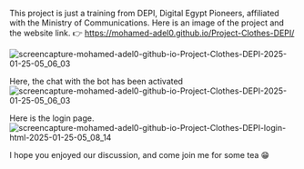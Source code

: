 This project is just a training from DEPI, Digital Egypt Pioneers, affiliated with the Ministry of Communications.
Here is an image of the project and the website link. 👉 https://mohamed-adel0.github.io/Project-Clothes-DEPI/

![screencapture-mohamed-adel0-github-io-Project-Clothes-DEPI-2025-01-25-05_06_03](https://github.com/user-attachments/assets/b059c0eb-d049-43fc-b452-1a1fe7a37c1c)


Here, the chat with the bot has been activated
![screencapture-mohamed-adel0-github-io-Project-Clothes-DEPI-2025-01-25-05_06_03](https://github.com/user-attachments/assets/1dff0ccf-433f-4feb-9c3f-21935c9a35c5)

Here is the login page.
![screencapture-mohamed-adel0-github-io-Project-Clothes-DEPI-login-html-2025-01-25-05_08_14](https://github.com/user-attachments/assets/babd10f3-8fea-4261-9ea4-811c6693872e)

I hope you enjoyed our discussion, and come join me for some tea 😁




